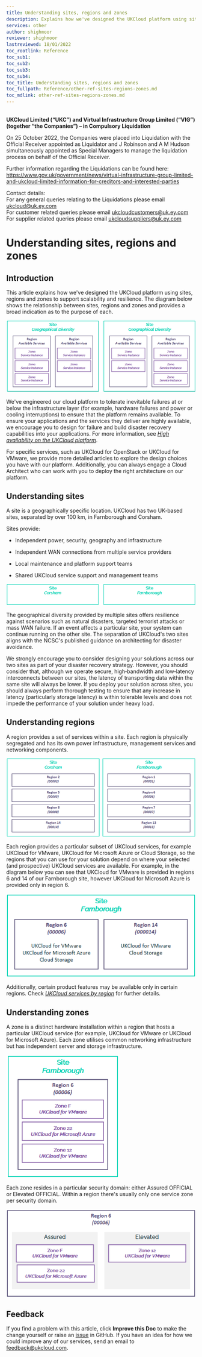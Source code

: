 ```yaml
---
title: Understanding sites, regions and zones
description: Explains how we've designed the UKCloud platform using sites, regions and zones
services: other
author: shighmoor
reviewer: shighmoor
lastreviewed: 18/01/2022
toc_rootlink: Reference
toc_sub1: 
toc_sub2:
toc_sub3:
toc_sub4:
toc_title: Understanding sites, regions and zones
toc_fullpath: Reference/other-ref-sites-regions-zones.md
toc_mdlink: other-ref-sites-regions-zones.md
---
```


<br>**UKCloud Limited (“UKC”) and Virtual Infrastructure Group Limited (“VIG”) (together “the Companies”) – in Compulsory Liquidation**

On 25 October 2022, the Companies were placed into Liquidation with the Official Receiver appointed as Liquidator and J Robinson and A M Hudson simultaneously appointed as Special Managers to manage the liquidation process on behalf of the Official Receiver.

Further information regarding the Liquidations can be found here: <https://www.gov.uk/government/news/virtual-infrastructure-group-limited-and-ukcloud-limited-information-for-creditors-and-interested-parties>

Contact details:<br>
For any general queries relating to the Liquidations please email <ukcloud@uk.ey.com><br>
For customer related queries please email <ukcloudcustomers@uk.ey.com><br>
For supplier related queries please email <ukcloudsuppliers@uk.ey.com>

# Understanding sites, regions and zones

## Introduction

This article explains how we've designed the UKCloud platform using sites, regions and zones to support scalability and resilience. The diagram below shows the relationship between sites, regions and zones and provides a broad indication as to the purpose of each.

![Platform overview](images/other-srz-platform-overview.png)

We've engineered our cloud platform to tolerate inevitable failures at or below the infrastructure layer (for example, hardware failures and power or cooling interruptions) to ensure that the platform remains available. To ensure your applications and the services they deliver are highly available, we encourage you to design for failure and build disaster recovery capabilities into your applications. For more information, see [*High availability on the UKCloud platform*](other-ref-high-availability.md).

For specific services, such as UKCloud for OpenStack or UKCloud for VMware, we provide more detailed articles to explore the design choices you have with our platform. Additionally, you can always engage a Cloud Architect who can work with you to deploy the right architecture on our platform.

## Understanding sites

A site is a geographically specific location. UKCloud has two UK‑based sites, separated by over 100 km, in Farnborough and Corsham.

Sites provide:

- Independent power, security, geography and infrastructure

- Independent WAN connections from multiple service providers

- Local maintenance and platform support teams

- Shared UKCloud service support and management teams

![The UKCloud platform has two sites in Corsham and Farnborough](images/other-srz-sites.png)

The geographical diversity provided by multiple sites offers resilience against scenarios such as natural disasters, targeted terrorist attacks or mass WAN failure. If an event affects a particular site, your system can continue running on the other site. The separation of UKCloud's two sites aligns with the NCSC's published guidance on architecting for disaster avoidance.

We strongly encourage you to consider designing your solutions across our two sites as part of your disaster recovery strategy. However, you should consider that, although we operate secure, high‑bandwidth and low‑latency interconnects between our sites, the latency of transporting data within the same site will always be lower. If you deploy your solution across sites, you should always perform thorough testing to ensure that any increase in latency (particularly storage latency) is within tolerable levels and does not impede the performance of your solution under heavy load.

## Understanding regions

A region provides a set of services within a site. Each region is physically segregated and has its own power infrastructure, management services and networking components.

![Each site in the UKCloud platform contains multiple regions](images/other-srz-regions.png)

Each region provides a particular subset of UKCloud services, for example UKCloud for VMware, UKCloud for Microsoft Azure or Cloud Storage, so the regions that you can use for your solution depend on where your selected (and prospective) UKCloud services are available. For example, in the diagram below you can see that UKCloud for VMware is provided in regions 6 and 14 of our Farnborough site, however UKCloud for Microsoft Azure is provided only in region 6.

![Services provided in Farnborough regions](images/other-srz-services-frn.png)

Additionally, certain product features may be available only in certain regions. Check [*UKCloud services by region*](other-ref-services-by-region.md) for further details.

## Understanding zones

A zone is a distinct hardware installation within a region that hosts a particular UKCloud service (for example, UKCloud for VMware or UKCloud for Microsoft Azure). Each zone utilises common networking infrastructure but has independent server and storage infrastructure.

![Each region in a site contains multiple service zones](images/other-srz-zones.png)

Each zone resides in a particular security domain: either Assured OFFICIAL or Elevated OFFICIAL. Within a region there's usually only one service zone per security domain.

![Zones, services and security domains](images/other-srz-security-domains.png)

## Feedback

If you find a problem with this article, click **Improve this Doc** to make the change yourself or raise an [issue](https://github.com/UKCloud/documentation/issues) in GitHub. If you have an idea for how we could improve any of our services, send an email to <feedback@ukcloud.com>.

